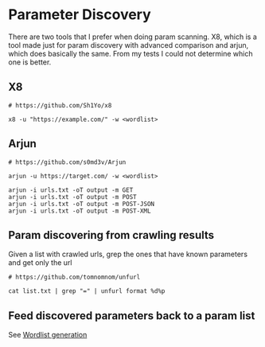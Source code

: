 # Parameter Discovery

There are two tools that I prefer when doing param scanning. X8, which is a tool made just for param discovery with advanced comparison and arjun, which does basically the same. From my tests I could not determine which one is better.

## X8

```
# https://github.com/Sh1Yo/x8

x8 -u "https://example.com/" -w <wordlist>
```

## Arjun

```
# https://github.com/s0md3v/Arjun

arjun -u https://target.com/ -w <wordlist>
```

```
arjun -i urls.txt -oT output -m GET
arjun -i urls.txt -oT output -m POST
arjun -i urls.txt -oT output -m POST-JSON
arjun -i urls.txt -oT output -m POST-XML
```

## Param discovering from crawling results

Given a list with crawled urls, grep the ones that have known parameters and get only the url

```
# https://github.com/tomnomnom/unfurl

cat list.txt | grep "=" | unfurl format %d%p 
```

## Feed discovered parameters back to a param list

See [Wordlist generation](https://caon.io/docs/recon/wordlistgeneration/)

